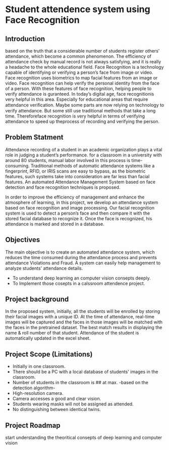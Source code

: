 

# Student attendence system using Face Recognition

## Introduction
based on the truth that a considerable number of students register others’ attendance, which become a common phenomenon. The efficiency of attendance check by manual record is not always satisfying, and it is really a headache to the whole educational field. 
Face Recognition is a technology capable of identifying or verifying a person’s face from image or video. Face recognition uses biometrics to map facial features from an image or video. Face recognition can help verify the personal identity from the face of a person. With these features of face recognition, helping people to verify attendance is guranteed. In today’s digital age, face recognitionis very helpful in this area. Especially for educational areas that require attendance veriﬁcation. Maybe some parts are now relying on technology to verify attendance. But some still use traditional methods that take a long time. Thereforeface recognition is very helpful in terms of verifying attendance to speed up theprocess of recording and verifying the person.


## Problem Statment

Attendance recording of a student in an academic organization plays a vital role in judging a student’s performance. for a classroom in a university with around 80 students, manual labor involved in this process is time-consuming. Traditional methods of automatic attendance systems like a fingerprint, RFID, or IRIS scans are easy to bypass, as the biometric features, such systems take into consideration are far less than facial features. An automated Attendance Management System based on face detection and face recognition techniques is proposed.

In order to improve the efficiency of management and enhance the atmosphere of learning, in this project, we develop an attendance system based on face recognition and image processing. Our facial recognition system is used to detect a person’s face and then compare it with the stored facial database to recognize it. Once the face is recognized, his attendance is marked and stored in a database.


## Objectives

The main objective is to create an automated attendance system, which reduces the time consumed during the attendance process and prevents attendance Violations and Fraud. A system can easily help management to analyze students' attendance details.

- To understand deep learning an computer vision consepts deeply.
- To Implement those cosepts in a calssroom attendence project.


## Project background

In the proposed system, initially, all the students will be enrolled by storing their facial images with a unique ID. At the time of attendance, real-time images will be captured and the faces in those images will be matched with the faces in the pretrained dataset. 
The best match results in displaying the name & roll number of that student. Attendance of the student is automatically updated in the excel sheet.


## Project Scope (Limitations)

- Initially in one classroom.
- There should be a PC with a local database of students' images in the classroom. 
- Number of students in the classroom is ## at max.   -based on the detection algorithm-
- High-resolution camera.
- Camera accesses a good and clear vision. 
- Students wearing masks will not be assigned as attended.
- No distinguishing between identical twins.


## Project Roadmap 


start understanding the theoritical consepts of deep learning and computer vision








